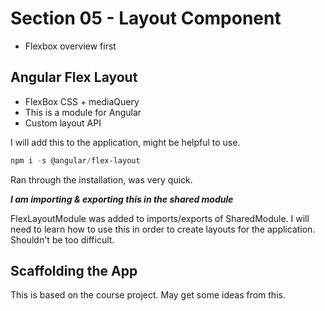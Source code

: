 # Section 05 - Layout Component

- Flexbox overview first  

## Angular Flex Layout

- FlexBox CSS + mediaQuery
- This is a module for Angular
- Custom layout API  

I will add this to the application, might be helpful to use.  

```ps1
npm i -s @angular/flex-layout
```

Ran through the installation, was very quick.  

***I am importing & exporting this in the shared module***  

FlexLayoutModule was added to imports/exports of SharedModule.
I will need to learn how to use this in order to create layouts for the application.
Shouldn't be too difficult.

## Scaffolding the App

This is based on the course project.
May get some ideas from this.
